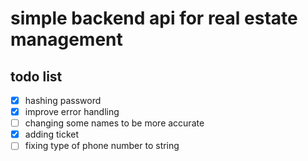
  <h1> simple backend api for real estate management</h1>
   <h2>todo list</h2>

- [x] hashing password
- [x] improve error handling
- [ ] changing some names to be more accurate
- [x] adding ticket
- [ ] fixing type of phone number to string
